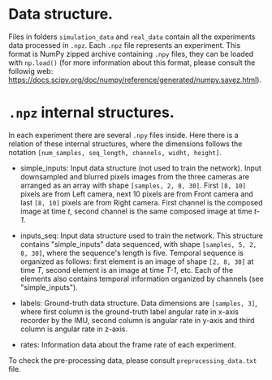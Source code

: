 
# Data structure.

Files in folders `simulation_data` and `real_data` contain all the experiments data processed in `.npz`. Each `.npz` file represents an experiment. This format is NumPy zipped archive containing `.npy` files, they can be loaded with `np.load()` (for more 
information about this format, please consult the followig web: https://docs.scipy.org/doc/numpy/reference/generated/numpy.savez.html).

# `.npz` internal structures.

In each experiment there are several `.npy` files inside. Here there is a relation of these internal structures, where the dimensions follows the notation `[num_samples, seq_length, channels, widht, height]`.

- simple_inputs: 
Input data structure (not used to train the network). Input downsampled and blurred pixels images from the three cameras are arranged as an array with shape `[samples, 2, 8, 30]`. First `[8, 10]` pixels are from Left camera, next 10 pixels are from
Front camera and last `[8, 10]` pixels are from Right camera. First channel is the composed image at time *t*, second channel is
the same composed image at time *t-1*.


- inputs_seq:
Input data structure used to train the network. This structure contains "simple_inputs" data sequenced, with shape `[samples, 5, 2, 8, 30]`, where the sequence's length is five. Temporal sequence is organized as follows: first element is an image of shape `[2, 8, 30]`  at time *T*, second element is an image at time *T-1*, etc. Each of the elements also contains temporal information organized by channels (see "simple_inputs").



- labels:
Ground-truth data structure. Data dimensions are `[samples, 3]`, where first column is the ground-truth label angular rate in x-axis recorder by the IMU, second column is angular rate in y-axis and third column is angular rate in z-axis.

- rates:
Information data about the frame rate of each experiment.

To check the pre-processing data, please consult `preprocessing_data.txt` file.

